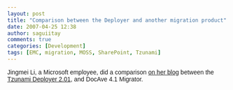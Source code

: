```yaml
---
layout: post
title: "Comparison between the Deployer and another migration product"
date: 2007-04-25 12:38
author: saguiitay
comments: true
categories: [Development]
tags: [EMC, migration, MOSS, SharePoint, Tzunami]
---
```

<span style="font-family:arial;">Jingmei Li, a Microsoft employee, did a comparison </span>[<span style="font-family:arial;">on her blog</span>](http://blogs.msdn.com/jingmeili/archive/2007/03/13/evaluate-partner-solutions-that-support-migration-from-sps-2003-to-moss-2007.aspx)<span style="font-family:arial;"> between the </span>[<span style="font-family:arial;">Tzunami Deployer 2.01</span>](http://www.tzunami.com/)<span style="font-family:arial;">, and DocAve 4.1 Migrator.</span>



